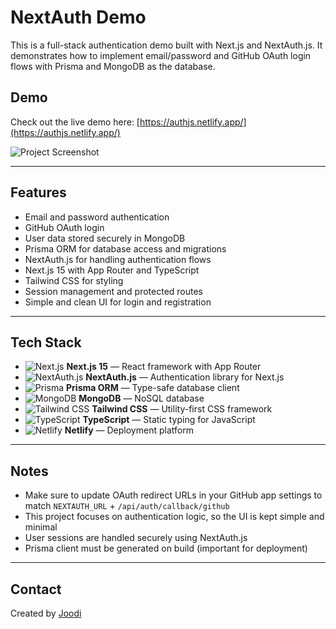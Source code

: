 # NextAuth Demo

This is a full-stack authentication demo built with Next.js and NextAuth.js. It demonstrates how to implement email/password and GitHub OAuth login flows with Prisma and MongoDB as the database.



## Demo

Check out the live demo here: [https://authjs.netlify.app/](https://authjs.netlify.app/)

![Project Screenshot](https://s34.picofile.com/file/8486287876/Untitled.png)

---

## Features

- Email and password authentication  
- GitHub OAuth login  
- User data stored securely in MongoDB  
- Prisma ORM for database access and migrations  
- NextAuth.js for handling authentication flows  
- Next.js 15 with App Router and TypeScript  
- Tailwind CSS for styling  
- Session management and protected routes  
- Simple and clean UI for login and registration  

---

## Tech Stack

- ![Next.js](https://img.shields.io/badge/Next.js-black?style=flat&logo=next.js&logoColor=white) **Next.js 15** — React framework with App Router  
- ![NextAuth.js](https://img.shields.io/badge/NextAuth.js-333?style=flat&logo=nextauth&logoColor=white) **NextAuth.js** — Authentication library for Next.js  
- ![Prisma](https://img.shields.io/badge/Prisma-2D3748?style=flat&logo=prisma&logoColor=white) **Prisma ORM** — Type-safe database client  
- ![MongoDB](https://img.shields.io/badge/MongoDB-47A248?style=flat&logo=mongodb&logoColor=white) **MongoDB** — NoSQL database  
- ![Tailwind CSS](https://img.shields.io/badge/Tailwind_CSS-06B6D4?style=flat&logo=tailwind-css&logoColor=white) **Tailwind CSS** — Utility-first CSS framework  
- ![TypeScript](https://img.shields.io/badge/TypeScript-3178C6?style=flat&logo=typescript&logoColor=white) **TypeScript** — Static typing for JavaScript  
- ![Netlify](https://img.shields.io/badge/Netlify-00C7B7?style=flat&logo=netlify&logoColor=white) **Netlify** — Deployment platform  

---

## Notes

- Make sure to update OAuth redirect URLs in your GitHub app settings to match `NEXTAUTH_URL` + `/api/auth/callback/github`  
- This project focuses on authentication logic, so the UI is kept simple and minimal  
- User sessions are handled securely using NextAuth.js  
- Prisma client must be generated on build (important for deployment)  

---


## Contact

Created by [Joodi](https://www.linkedin.com/in/joodi)
